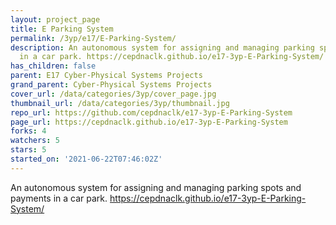 ```yaml
---
layout: project_page
title: E Parking System
permalink: /3yp/e17/E-Parking-System/
description: An autonomous system for assigning and managing parking spots and payments
  in a car park. https://cepdnaclk.github.io/e17-3yp-E-Parking-System/
has_children: false
parent: E17 Cyber-Physical Systems Projects
grand_parent: Cyber-Physical Systems Projects
cover_url: /data/categories/3yp/cover_page.jpg
thumbnail_url: /data/categories/3yp/thumbnail.jpg
repo_url: https://github.com/cepdnaclk/e17-3yp-E-Parking-System
page_url: https://cepdnaclk.github.io/e17-3yp-E-Parking-System
forks: 4
watchers: 5
stars: 5
started_on: '2021-06-22T07:46:02Z'
---
```


An autonomous system for assigning and managing parking spots and payments in a car park. https://cepdnaclk.github.io/e17-3yp-E-Parking-System/